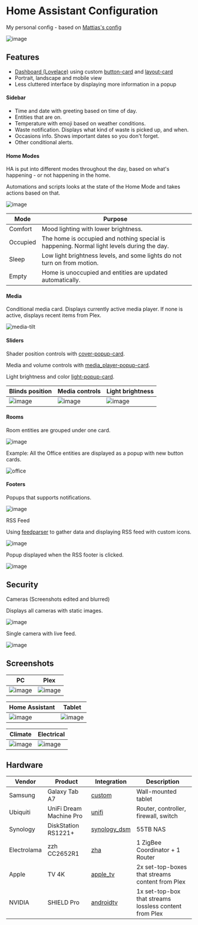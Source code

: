 # Home Assistant Configuration
My personal config - based on [Mattias's config](https://github.com/matt8707/hass-config)


![image](https://user-images.githubusercontent.com/93126880/203490436-2ed45a66-965b-4289-9b4a-26de1685903d.png)


## Features

* [Dashboard (Lovelace)](https://www.home-assistant.io/lovelace/) using custom [button-card](https://github.com/custom-cards/button-card) and [layout-card](https://github.com/thomasloven/lovelace-layout-card)
* Portrait, landscape and mobile view
* Less cluttered interface by displaying more information in a popup

#### Sidebar

* Time and date with greeting based on time of day.
* Entities that are on.
* Temperature with emoji based on weather conditions.
* Waste notification. Displays what kind of waste is picked up, and when.
* Occasions info. Shows important dates so you don't forget.
* Other conditional alerts.

#### Home Modes

HA is put into different modes throughout the day, based on what's happening - or not happening in the home.

Automations and scripts looks at the state of the Home Mode and takes actions based on that.

![image](https://user-images.githubusercontent.com/93126880/203490547-8f40a480-aaac-48d8-bfe5-6a2f7b0563b2.png)

Mode | Purpose
--- | ---
Comfort | Mood lighting with lower brightness.
Occupied | The home is occupied and nothing special is happening. Normal light levels during the day.
Sleep | Low light brightness levels, and some lights do not turn on from motion.
Empty | Home is unoccupied and entities are updated automatically.

#### Media

Conditional media card. Displays currently active media player. If none is active, displays recent items from Plex.

![media-tilt](https://user-images.githubusercontent.com/93126880/187746806-00f313c0-fbc9-4904-882f-1ecf25f144b7.gif)


#### Sliders

Shader position controls with [cover-popup-card](https://github.com/DBuit/cover-popup-card).

Media and volume controls with [media_player-popup-card](https://github.com/DBuit/media_player-popup-card).

Light brightness and color [light-popup-card](https://github.com/DBuit/light-popup-card).


| Blinds position | Media controls | Light brightness |
| --- | --- | --- |
| ![image](https://user-images.githubusercontent.com/93126880/204550984-306a3894-c852-439b-ad6f-56b16b64ca17.png) | ![image](https://user-images.githubusercontent.com/93126880/187842555-1fc1cdb0-3374-4ee3-afb8-d8e616404404.png) | ![image](https://user-images.githubusercontent.com/93126880/204550834-c943a0fb-70cc-4d98-8d81-bb3679fa7887.png) |


#### Rooms

Room entities are grouped under one card.

![image](https://user-images.githubusercontent.com/93126880/202784390-46e0f1df-f8a6-4474-a3e9-265d5dbb2f72.png)

Example: All the Office entities are displayed as a popup with new button cards.

![office](https://user-images.githubusercontent.com/93126880/187751207-17268f49-a907-4b35-93ea-35258e6d93eb.gif)


#### Footers

Popups that supports notifications.

![image](https://user-images.githubusercontent.com/93126880/187744558-fc281be5-af49-4433-976f-ce3af5bd7b0d.png)

RSS Feed

Using [feedparser](https://github.com/custom-components/feedparser) to gather data and displaying RSS feed with custom icons.

![image](https://user-images.githubusercontent.com/93126880/204553130-9de404bd-6636-4549-9709-ee061a96ac73.png)


Popup displayed when the RSS footer is clicked.

![image](https://user-images.githubusercontent.com/93126880/187751839-4a3b5f65-8a5f-4bf8-92eb-0ff0ec3fba01.png)

## Security

Cameras (Screenshots edited and blurred)

Displays all cameras with static images.

![image](https://user-images.githubusercontent.com/93126880/187852782-e32aeb7b-368b-4520-97f1-9728dc9a2a42.png)

Single camera with live feed.

![image](https://user-images.githubusercontent.com/93126880/187852631-e04fad27-f6d2-4a45-aa56-4c44dc55c58a.png)


## Screenshots

| PC | Plex |
| --- | --- |
| ![image](https://user-images.githubusercontent.com/93126880/187849501-16c440c1-dbdb-49c0-ab6a-e8554dbd5d7b.png) | ![image](https://user-images.githubusercontent.com/93126880/187849560-74835322-65e7-49f2-9699-9714372aa02b.png) |

| Home Assistant | Tablet |
| --- | --- |
| ![image](https://user-images.githubusercontent.com/93126880/187849727-56a42be2-40e4-4055-9e51-931e7264fc7c.png) | ![image](https://user-images.githubusercontent.com/93126880/187849789-7001698c-1e5d-4a31-9c44-4f53833ee6f6.png) |

| Climate | Electrical |
| --- | --- |
| ![image](https://user-images.githubusercontent.com/93126880/187849936-98bba209-2aa5-4aef-9640-08688a58970e.png) | ![image](https://user-images.githubusercontent.com/93126880/187849966-bb4b5cdb-bcbb-4b33-bd05-d0225a4c0ba1.png) |

## Hardware

| Vendor | Product | Integration | Description |
|---|---|---|---|
| Samsung | Galaxy Tab A7 | [custom](https://github.com/cgarwood/homeassistant-fullykiosk) | Wall-mounted tablet |
| Ubiquiti | UniFi Dream Machine Pro | [unifi](https://www.home-assistant.io/integrations/unifi/) | Router, controller, firewall, switch |
| Synology | DiskStation RS1221+ | [synology_dsm](https://www.home-assistant.io/integrations/synology_dsm/) | 55TB NAS |
| Electrolama | zzh CC2652R1 | [zha](https://www.home-assistant.io/integrations/zha/) | 1 ZigBee Coordinator + 1 Router |
| Apple | TV 4K | [apple_tv](https://www.home-assistant.io/integrations/apple_tv/) | 2x set-top-boxes that streams content from Plex |
| NVIDIA | SHIELD Pro | [androidtv](https://www.home-assistant.io/integrations/androidtv/) | 1x set-top-box that streams lossless content from Plex |
